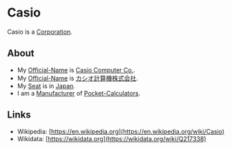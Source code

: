 # Casio

Casio is a [Corporation](240000000.md).

## About

- My [Official-Name](611003.md) is [Casio Computer Co.](240000042.md).
- My [Official-Name](611003.md) is [カシオ計算機株式会社](240000042.md).
- My [Seat](670044.md) is in [Japan](140000087.md).
- I am a [Manufacturer](600098.md) of [Pocket-Calculators](20000019.md).

## Links

- Wikipedia: [https://en.wikipedia.org](https://en.wikipedia.org/wiki/Casio)
- Wikidata: [https://wikidata.org](https://wikidata.org/wiki/Q217338)
